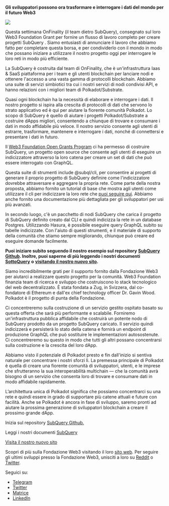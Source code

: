
**Gli sviluppatori possono ora trasformare e interrogare i dati del mondo per il futuro Web3**

![](https://miro.medium.com/max/1400/1*f9Jw37LjUGu8P8W39cjDYw.png)

Questa settimana OnFinality (il team dietro SubQuery), consegnato sul loro Web3 Foundation Grant per fornire un flusso di lavoro completo per creare progetti SubQuery . Siamo entusiasti di annunciare il lavoro che abbiamo fatto per completare questa borsa, e per condividerlo con il mondo in modo che possano iniziare a utilizzare il nostro progetto oggi per interrogare le loro reti in modo più efficiente.

La SubQuery è costruita dal team di OnFinality, che è un'infrastruttura Iaas & SaaS piattaforma per i team e gli utenti blockchain per lanciare nodi e ottenere l'accesso a una vasta gamma di protocolli blockchain. Abbiamo una suite di servizi simbiotici tra cui i nostri servizi di nodi condivisi API, e hanno relazioni con i migliori team di Polkadot/Substrate.

Quasi ogni blockchain ha la necessità di elaborare e interrogare i dati. Il nostro progetto si ispira alla crescita di protocolli di dati che servono lo strato applicativo ed è qui per aiutare la fiorente comunità Polkadot. Lo scopo di SubQuery è quello di aiutare i progetti Polkadot/Substrate a costruire dApps migliori, consentendo a chiunque di trovare e consumare i dati in modo affidabile più veloce. Il nostro servizio consente agli utenti di estrarre, trasformare, mantenere e interrogare i dati, nonché di connettersi e presentare i dati in futuro.

Il [Web3 Foundation Open Grants Program](https://github.com/w3f/Open-Grants-Program/pull/136) ci ha permesso di costruire SubQuery, un progetto open source che consente agli utenti di eseguire un indicizzatore attraverso la loro catena per creare un set di dati che può essere interrogato con GraphQL.

Questa suite di strumenti include @subql/cli, per consentire ai progetti di generare il proprio progetto di SubQuery definire come l'indicizzatore dovrebbe attraversare e aggregare la propria rete. Come parte della nostra proposta, abbiamo fornito un tutorial di base che mostra agli utenti come utilizzare il cli per indicizzare la loro rete che [puoi seguire qui](https://doc.subquery.network/quickstart.html). Abbiamo anche fornito una documentazione più dettagliata per gli sviluppatori per usi più avanzati.

In secondo luogo, c'è un pacchetto di nodi SubQuery che carica il progetto di SubQuery definito creato dal CLI e quindi indicizza la rete in un database Postgres. Utilizzando Hasura, è possibile eseguire query GraphQL subito su tabelle indicizzate. Con l'aiuto di questi strumenti, e il materiale di supporto della comunità che stiamo sempre migliorando, chiunque può creare ed eseguire domande facilmente.

**Puoi iniziare subito seguendo il nostro esempio sul repository** [**SubQuery Github**](https://github.com/OnFinality-io/subql)**. Inoltre, puoi saperne di più leggendo i nostri documenti** [**SottoQuery**](https://doc.subquery.network/) **o** [**visitando il nostro nuovo sito**](https://subquery.network/)**.**

Siamo incredibilmente grati per il supporto fornito dalla Fondazione Web3 per aiutarci a realizzare questo progetto per la comunità. Web3 Foundation finanzia team di ricerca e sviluppo che costruiscono lo stack tecnologico del web decentralizzato. È stata fondata a Zug, in Svizzera, dal co-fondatore di Ethereum e dall'ex chief technology officer Dr. Gavin Wood. Polkadot è il progetto di punta della Fondazione.

Ci concentreremo sulla costruzione di un servizio gestito ospitato basato su questa offerta che sarà più performante e scalabile. Forniremo un'infrastruttura pubblica affidabile che costruirà un potente nodo di SubQuery prodotto da un progetto SubQuery caricato. Il servizio quindi indicizzerà e persisterà lo stato della catena e fornirà un endpoint di produzione GraphQL che può sostituire le implementazioni autosostenute. Ci concentreremo su questo in modo che tutti gli altri possano concentrarsi sulla costruzione e la crescita del loro dApp.

Abbiamo visto il potenziale di Polkadot presto e fin dall'inizio si sentiva naturale per concentrare i nostri sforzi lì. La premessa principale di Polkadot è quella di creare una fiorente comunità di sviluppatori, utenti, e le imprese che sfrutteranno la sua interoperabilità multichain — che la comunità avrà bisogno di un servizio che consenta loro di trovare e consumare dati in modo affidabile rapidamente.

L’architettura unica di Polkadot significa che possiamo concentrarci su una rete e quindi essere in grado di supportare più catene attuali e future con facilità. Anche se Polkadot è ancora in fase di sviluppo, saremo pronti ad aiutare la prossima generazione di sviluppatori blockchain a creare il prossimo grande dApp.

Inizia sul repository [SubQuery Github.](https://github.com/OnFinality-io/subql)

Leggi i nostri documenti [SubQuery](https://doc.subquery.network/)

[Visita il nostro nuovo sito](https://subquery.network/)

Scopri di più sulla Fondazione Web3 visitando il loro [sito web](https://web3.foundation/). Per seguire gli ultimi sviluppi presso la Fondazione Web3, unisciti a loro su [Reddit](https://www.reddit.com/r/dot/) o [Twitter](https://twitter.com/web3foundation).

Seguici su:

-   [Telegram](https://t.me/subquerynetwork)
-   [Twitter](https://twitter.com/subquerynetwork)
-   [Matrice](https://matrix.to/#/%23subquery:matrix.org)
-   [LinkedIn](https://www.linkedin.com/company/subquery)